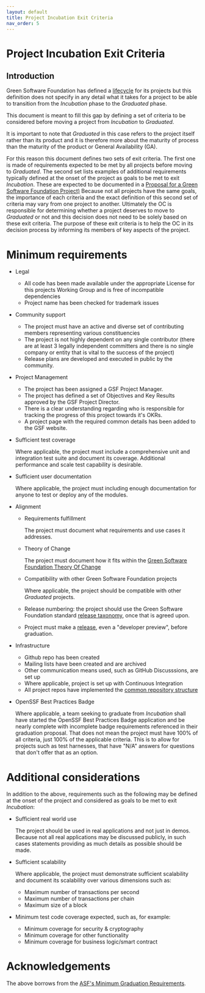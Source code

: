 ```yaml
---
layout: default
title: Project Incubation Exit Criteria
nav_order: 5
---
```

[//]: # (SPDX-License-Identifier: CC-BY-4.0)

# Project Incubation Exit Criteria

## Introduction

Green Software Foundation has defined a [lifecycle](./project-lifecycle.md) for its projects but this definition does not specify in any detail what it takes for a project to be able to transition from the *Incubation* phase to the *Graduated* phase.

This document is meant to fill this gap by defining a set of criteria to be considered before moving a project from *Incubation* to *Graduated*.

It is important to note that *Graduated* in this case refers to the project itself rather than its product and it is therefore more about the maturity of process than the maturity of the product or General Availability (GA).

For this reason this document defines two sets of exit criteria. The first one is made of requirements expected to be met by all projects before moving to *Graduated*. The second set lists examples of additional requirements typically defined at the onset of the project as goals to be met to exit *Incubation*. These are expected to be documented in a [Proposal for a Green Software Foundation Project)](TODO) Because not all projects have the same goals, the importance of each criteria and the exact definition of this second set of criteria may vary from one project to another. Ultimately the OC is responsible for determining whether a project deserves to move to *Graduated* or not and this decision does not need to be solely based on these exit criteria. The purpose of these exit criteria is to help the OC in its decision process by informing its members of key aspects of the project.

# Minimum requirements

- Legal

    - All code has been made available under the appropriate License for this projects Working Group and is free of incompatible dependencies
    - Project name has been checked for trademark issues

- Community support

    - The project must have an active and diverse set of contributing members representing various constituencies
    - The project is not highly dependent on any single contributor (there are at least 3 legally independent committers and there is no single company or entity that is vital to the success of the project)
    - Release plans are developed and executed in public by the community.

- Project Management
  
    - The project has been assigned a GSF Project Manager.
    - The project has defined a set of Objectives and Key Results approved by the GSF Project Director. 
    - There is a clear understanding regarding who is responsible for tracking the progress of this project towards it's OKRs.
    - A project page with the required common details has been added to the GSF website. 

- Sufficient test coverage

    Where applicable, the project must include a comprehensive unit and integration test suite and document its coverage. Additional performance and scale test capability is desirable.

- Sufficient user documentation

    Where applicable, the project must including enough documentation for anyone to test or deploy any of the modules.

- Alignment

    - Requirements fulfillment

        The project must document what requirements and use cases it addresses.

    - Theory of Change

        The project must document how it fits within the [Green Software Foundation Theory Of Change](https://greensoftware.foundation/articles/theory-of-change-defining-strategy-gsf)

    - Compatibility with other Green Software Foundation projects

        Where applicable, the project should be compatible with other *Graduated* projects.

    - Release numbering: the project should use the Green Software Foundation standard [release taxonomy](./release-taxonomy.md), once that is agreed upon.

    - Project must make a [release](./release-taxonomy.md), even a "developer preview", before graduation.
  
- Infrastructure

    - Github repo has been created
    - Mailing lists have been created and are archived
    - Other communication means used, such as GitHub Discusssions, are set up
    - Where applicable, project is set up with Continuous Integration
    - All project repos have implemented the [common repository structure](./repository-structure.md)

- OpenSSF Best Practices Badge

    Where applicable, a team seeking to graduate from *Incubation* shall have started the OpenSSF Best Practices Badge application and be nearly complete with incomplete badge requirements referenced in their graduation proposal. That does not mean the project must have 100% of all criteria, just 100% of the applicable criteria. This is to allow for projects such as test harnesses, that have "N/A" answers for questions that don't offer that as an option.

# Additional considerations

In addition to the above, requirements such as the following may be defined at the onset of the project and considered as goals to be met to exit *Incubation*:

- Sufficient real world use

    The project should be used in real applications and not just in demos. Because not all real applications may be discussed publicly, in such cases statements providing as much details as possible should be made.

- Sufficient scalability

    Where applicable, the project must demonstrate sufficient scalability and document its scalability over various dimensions such as:

    - Maximum number of transactions per second
    - Maximum number of transactions per chain
    - Maximum size of a block

- Minimum test code coverage expected, such as, for example:

    - Minimum coverage for security & cryptography
    - Minimum coverage for other functionality
    - Minimum coverage for business logic/smart contract

# Acknowledgements

The above borrows from the [ASF\'s Minimum Graduation Requirements](https://incubator.apache.org/incubation/Incubation_Policy.html#Graduating+from+the+Incubator).
